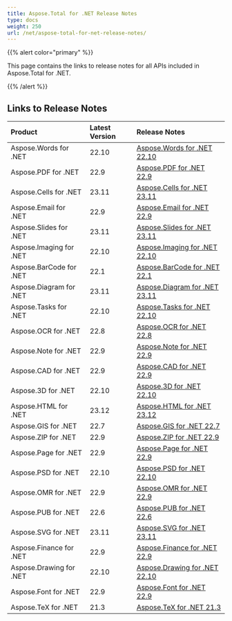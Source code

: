 ```yaml
---
title: Aspose.Total for .NET Release Notes
type: docs
weight: 250
url: /net/aspose-total-for-net-release-notes/
---
```


{{% alert color="primary" %}}

This page contains the links to release notes for all APIs included in Aspose.Total for .NET.

{{% /alert %}}

## **Links to Release Notes**

|**Product**|**Latest Version**|**Release Notes**|
| :- | :- | :- |
|Aspose.Words for .NET|22.10|[Aspose.Words for .NET 22.10](https://docs.aspose.com/words/net/aspose-words-for-net-22-10-release-notes/)|
|Aspose.PDF for .NET|22.9|[Aspose.PDF for .NET 22.9](https://docs.aspose.com/pdf/net/aspose-pdf-for-net-22-9-release-notes/)|
|Aspose.Cells for .NET|23.11|[Aspose.Cells for .NET 23.11](https://docs.aspose.com/cells/net/aspose-cells-for-net-23-11-release-notes/)|
|Aspose.Email for .NET|22.9|[Aspose.Email for .NET 22.9](https://docs.aspose.com/email/net/aspose-email-for-net-22-9-release-notes/)|
|Aspose.Slides for .NET|23.11|[Aspose.Slides for .NET 23.11](https://releases.aspose.com/slides/net/release-notes/2023/aspose-slides-for-net-23-11-release-notes/)|
|Aspose.Imaging for .NET|22.10|[Aspose.Imaging for .NET 22.10](https://docs.aspose.com/imaging/net/aspose-imaging-for-net-22-10-release-notes/)|
|Aspose.BarCode for .NET|22.1|[Aspose.BarCode for .NET 22.1](https://docs.aspose.com/barcode/net/aspose-barcode-for-net-22-1-release-notes/)|
|Aspose.Diagram for .NET|23.11|[Aspose.Diagram for .NET 23.11](https://docs.aspose.com/diagram/net/aspose-diagram-for-net-23-11-release-notes/)|
|Aspose.Tasks for .NET|22.10|[Aspose.Tasks for .NET 22.10](https://docs.aspose.com/tasks/net/aspose-tasks-for-net-22-10-release-notes/)|
|Aspose.OCR for .NET|22.8|[Aspose.OCR for .NET 22.8](https://docs.aspose.com/ocr/net/aspose-ocr-for-net-22-8-release-notes/)|
|Aspose.Note for .NET|22.9|[Aspose.Note for .NET 22.9](https://docs.aspose.com/note/net/aspose-note-for-net-22-9-release-notes/)|
|Aspose.CAD for .NET|22.9|[Aspose.CAD for .NET 22.9](https://docs.aspose.com/cad/net/aspose-cad-for-net-22-9-release-notes/)|
|Aspose.3D for .NET|22.10|[Aspose.3D for .NET 22.10](https://docs.aspose.com/3d/net/aspose-3d-for-net-22-10-release-notes/)|
|Aspose.HTML for .NET|23.12|[Aspose.HTML for .NET 23.12](https://releases.aspose.com/html/net/release-notes/2023/aspose-html-for-net-23-12-release-notes/)|
|Aspose.GIS for .NET|22.7|[Aspose.GIS for .NET 22.7](https://docs.aspose.com/gis/net/aspose-gis-for-net-22-7-release-notes/)|
|Aspose.ZIP for .NET|22.9|[Aspose.ZIP for .NET 22.9](https://docs.aspose.com/zip/net/aspose-zip-for-net-22-9-release-notes/)|
|Aspose.Page for .NET|22.9|[Aspose.Page for .NET 22.9](https://docs.aspose.com/page/net/aspose-page-for-net-22-9-release-notes/)|
|Aspose.PSD for .NET|22.10|[Aspose.PSD for .NET 22.10](https://docs.aspose.com/psd/net/aspose-psd-for-net-22-10-release-notes/)|
|Aspose.OMR for .NET|22.9|[Aspose.OMR for .NET 22.9](https://docs.aspose.com/omr/net/aspose-omr-for-net-22-9-release-notes/)|
|Aspose.PUB for .NET|22.6|[Aspose.PUB for .NET 22.6](https://docs.aspose.com/pub/net/aspose-pub-for-net-22-6-release-notes/)|
|Aspose.SVG for .NET|23.11|[Aspose.SVG for .NET 23.11](https://releases.aspose.com/svg/net/release-notes/2023/aspose-svg-for-net-23-11-release-notes/)|
|Aspose.Finance for .NET |22.9|[Aspose.Finance for .NET 22.9](https://docs.aspose.com/finance/net/aspose-finance-for-net-22-9-release-notes/)|
|Aspose.Drawing for .NET|22.10|[Aspose.Drawing for .NET 22.10](https://docs.aspose.com/drawing/net/aspose-drawing-for-net-22-10-release-notes/)|
|Aspose.Font for .NET|22.9|[Aspose.Font for .NET 22.9](https://docs.aspose.com/font/net/aspose-font-for-net-22-9-release-notes/)|
|Aspose.TeX for .NET|21.3|[Aspose.TeX for .NET 21.3](https://docs.aspose.com/tex/net/aspose-tex-for-net-21-3-release-notes/)|
